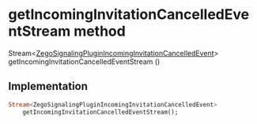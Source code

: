 


# getIncomingInvitationCancelledEventStream method








Stream&lt;[ZegoSignalingPluginIncomingInvitationCancelledEvent](../../zego_uikit_prebuilt_live_audio_room/ZegoSignalingPluginIncomingInvitationCancelledEvent-class.md)> getIncomingInvitationCancelledEventStream
()








## Implementation

```dart
Stream<ZegoSignalingPluginIncomingInvitationCancelledEvent>
    getIncomingInvitationCancelledEventStream();
```







